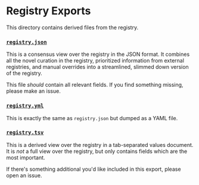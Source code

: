 # Registry Exports

This directory contains derived files from the registry.

### [`registry.json`](registry.json)

This is a consensus view over the registry in the JSON format. It combines all
the novel curation in the registry, prioritized information from external
registries, and manual overrides into a streamlined, slimmed down version of the
registry.

This file *should* contain all relevant fields. If you find something missing,
please make an issue.

### [`registry.yml`](registry.yml)

This is exactly the same as `registry.json` but dumped as a YAML file.

### [`registry.tsv`](registry.tsv)

This is a derived view over the registry in a tab-separated values document. It
is *not* a full view over the registry, but only contains fields which are the
most important.

If there's something additional you'd like included in this export, please open
an issue.
